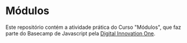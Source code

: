 # Módulos

Este repositório contém a atividade prática do Curso "Módulos", que faz parte do Basecamp de Javascript pela [Digital Innovation One](https://digitalinnovation.one/).
